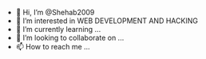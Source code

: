 - 👋 Hi, I’m @Shehab2009
- 👀 I’m interested in WEB DEVELOPMENT AND HACKING
- 🌱 I’m currently learning ...
- 💞️ I’m looking to collaborate on ...
- 📫 How to reach me ...

<!---
Shehab2009/Shehab2009 is a ✨ special ✨ repository because its `README.md` (this file) appears on your GitHub profile.
You can click the Preview link to take a look at your changes.
--->
